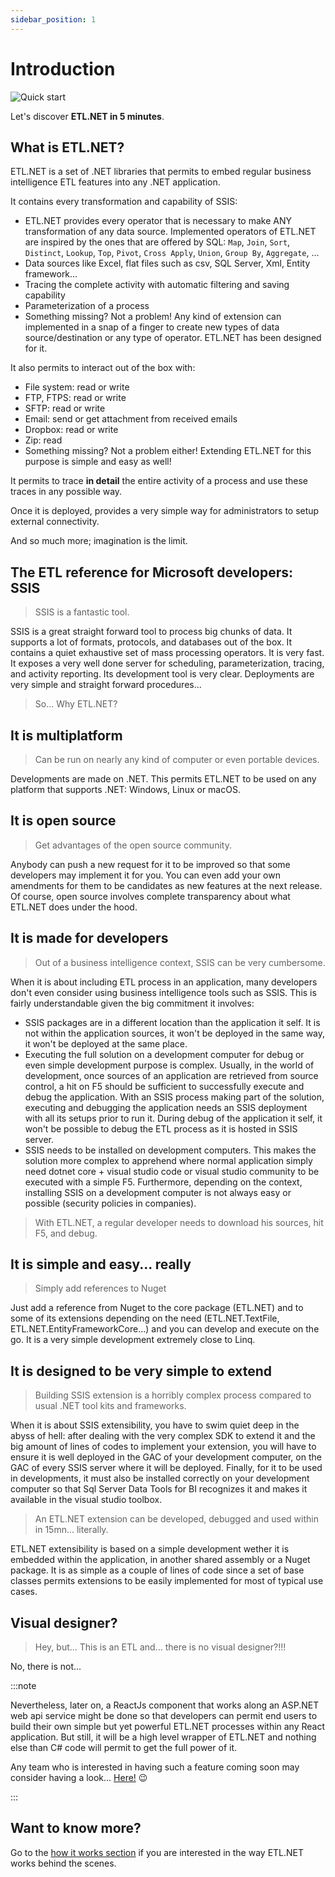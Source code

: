 ```yaml
---
sidebar_position: 1
---
```


# Introduction

![Quick start](/img/build-first-app-bot-tutorial.svg)

Let's discover **ETL.NET in 5 minutes**.

## What is ETL.NET?

ETL.NET is a set of .NET libraries that permits to embed regular business intelligence ETL features into any .NET application.

It contains every transformation and capability of SSIS:

- ETL.NET provides every operator that is necessary to make ANY transformation of any data source. Implemented operators of ETL.NET are inspired by the ones that are offered by SQL: `Map`, `Join`, `Sort`, `Distinct`, `Lookup`, `Top`, `Pivot`, `Cross Apply`, `Union`, `Group By`, `Aggregate`, ...
- Data sources like Excel, flat files such as csv, SQL Server, Xml, Entity framework...
- Tracing the complete activity with automatic filtering and saving capability
- Parameterization of a process
- Something missing? Not a problem! Any kind of extension can implemented in a snap of a finger to create new types of data source/destination or any type of operator. ETL.NET has been designed for it.

It also permits to interact out of the box with:

- File system: read or write
- FTP, FTPS: read or write
- SFTP: read or write
- Email: send or get attachment from received emails
- Dropbox: read or write
- Zip: read
- Something missing? Not a problem either! Extending ETL.NET for this purpose is simple and easy as well!

It permits to trace **in detail** the entire activity of a process and use these traces in any possible way.

Once it is deployed, provides a very simple way for administrators to setup external connectivity.

And so much more; imagination is the limit.

## The ETL reference for Microsoft developers: SSIS

> SSIS is a fantastic tool.

SSIS is a great straight forward tool to process big chunks of data. It supports a lot of formats, protocols, and databases out of the box. It contains a quiet exhaustive set of mass processing operators. It is very fast. It exposes a very well done server for scheduling, parameterization, tracing, and activity reporting. Its development tool is very clear. Deployments are very simple and straight forward procedures...

> So... Why ETL.NET?

## It is multiplatform

> Can be run on nearly any kind of computer or even portable devices.

Developments are made on .NET. This permits ETL.NET to be used on any platform that supports .NET: Windows, Linux or macOS.

## It is open source

> Get advantages of the open source community.

Anybody can push a new request for it to be improved so that some developers may implement it for you. You can even add your own amendments for them to be candidates as new features at the next release. Of course, open source involves complete transparency about what ETL.NET does under the hood.

## It is made for developers

> Out of a business intelligence context, SSIS can be very cumbersome.

When it is about including ETL process in an application, many developers don't even consider using business intelligence tools such as SSIS. This is fairly understandable given the big commitment it involves:

- SSIS packages are in a different location than the application it self. It is not within the application sources, it won't be deployed in the same way, it won't be deployed at the same place.
- Executing the full solution on a development computer for debug or even simple development purpose is complex. Usually, in the world of development, once sources of an application are retrieved from source control, a hit on F5 should be sufficient to successfully execute and debug the application. With an SSIS process making part of the solution, executing and debugging the application needs an SSIS deployment with all its setups prior to run it. During debug of the application it self, it won't be possible to debug the ETL process as it is hosted in SSIS server.
- SSIS needs to be installed on development computers. This makes the solution more complex to apprehend where normal application simply need dotnet core + visual studio code or visual studio community to be executed with a simple F5. Furthermore, depending on the context, installing SSIS on a development computer is not always easy or possible (security policies in companies).

> With ETL.NET, a regular developer needs to download his sources, hit F5, and debug.

## It is simple and easy... really

> Simply add references to Nuget

Just add a reference from Nuget to the core package (ETL.NET) and to some of its extensions depending on the need (ETL.NET.TextFile, ETL.NET.EntityFrameworkCore...) and you can develop and execute on the go. It is a very simple development extremely close to Linq.

## It is designed to be very simple to extend

> Building SSIS extension is a horribly complex process compared to usual .NET tool kits and frameworks.

When it is about SSIS extensibility, you have to swim quiet deep in the abyss of hell: after dealing with the very complex SDK to extend it and the big amount of lines of codes to implement your extension, you will have to ensure it is well deployed in the GAC of your development computer, on the GAC of every SSIS server where it will be deployed. Finally, for it to be used in developments, it must also be installed correctly on your development computer so that Sql Server Data Tools for BI recognizes it and makes it available in the visual studio toolbox.

> An ETL.NET extension can be developed, debugged and used within in 15mn... literally.

ETL.NET extensibility is based on a simple development wether it is embedded within the application, in another shared assembly or a Nuget package. It is as simple as a couple of lines of code since a set of base classes permits extensions to be easily implemented for most of typical use cases.

## Visual designer?

> Hey, but... This is an ETL and... there is no visual designer?!!!

No, there is not...

:::note

Nevertheless, later on, a ReactJs component that works along an ASP.NET web api service might be done so that developers can permit end users to build their own simple but yet powerful ETL.NET processes within any React application. But still, it will be a high level wrapper of ETL.NET and nothing else than C# code will permit to get the full power of it.

Any team who is interested in having such a feature coming soon may consider having a look... [Here!](https://github.com/sponsors/paillave) :wink:

:::

## Want to know more?

Go to the [how it works section](/docs/quickstart/principle) if you are interested in the way ETL.NET works behind the scenes.
